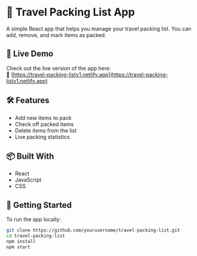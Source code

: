 # 🌴 Travel Packing List App

A simple React app that helps you manage your travel packing list. You can add, remove, and mark items as packed.

## 🚀 Live Demo

Check out the live version of the app here:  
🔗 [https://travel-packing-listv1.netlify.app](https://travel-packing-listv1.netlify.app)

## 🛠️ Features

- Add new items to pack
- Check off packed items
- Delete items from the list
- Live packing statistics

## 📦 Built With

- React
- JavaScript
- CSS

## 📁 Getting Started

To run the app locally:

```bash
git clone https://github.com/yourusername/travel-packing-list.git
cd travel-packing-list
npm install
npm start
